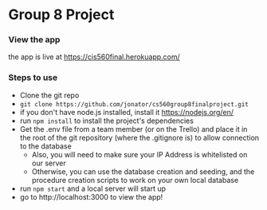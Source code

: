# Group 8 Project

### View the app

the app is live at https://cis560final.herokuapp.com/

### Steps to use

- Clone the git repo
- `git clone https://github.com/jonator/cs560group8finalproject.git`
- if you don't have node.js installed, install it https://nodejs.org/en/
- run `npm install` to install the project's dependencies
- Get the .env file from a team member (or on the Trello) and place it in the root of the git repository (where the .gitignore is) to allow connection to the database
  - Also, you will need to make sure your IP Address is whitelisted on our server
  - Otherwise, you can use the database creation and seeding, and the procedure creation scripts to work on your own local database
- run `npm start` and a local server will start up
- go to http://localhost:3000 to view the app!
